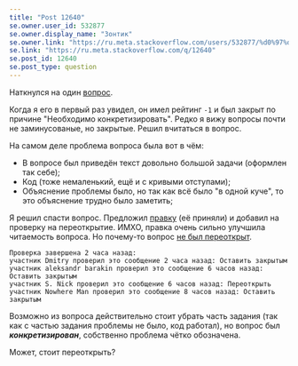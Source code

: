 ```yaml
---
title: "Post 12640"
se.owner.user_id: 532877
se.owner.display_name: "Зонтик"
se.owner.link: "https://ru.meta.stackoverflow.com/users/532877/%d0%97%d0%be%d0%bd%d1%82%d0%b8%d0%ba"
se.link: "https://ru.meta.stackoverflow.com/q/12640"
se.post_id: 12640
se.post_type: question
---
```

<p>Наткнулся на один <a href="https://ru.stackoverflow.com/questions/1514880/%d0%9d%d0%b0%d0%b9%d1%82%d0%b8-%d1%80%d0%b5%d1%88%d0%b5%d0%bd%d0%b8%d0%b5-%d0%b2-%d1%86%d0%b8%d0%ba%d0%bb%d0%b5-%d1%81-%d0%b4%d0%b0%d1%82%d0%b0%d0%bc%d0%b8">вопрос</a>.</p>
<p>Когда я его в первый раз увидел, он имел рейтинг <code>-1</code> и был закрыт по причине &quot;Необходимо конкретизировать&quot;. Редко я вижу вопросы почти не заминусованые, но закрытые. Решил вчитаться в вопрос.</p>
<p>На самом деле проблема вопроса была вот в чём:</p>
<ul>
<li>В вопросе был приведён текст довольно большой задачи (оформлен так себе);</li>
<li>Код (тоже немаленький, ещё и с кривыми отступами);</li>
<li>Объяснение проблемы было, но так как всё было &quot;в одной куче&quot;, то это объяснение трудно было заметить;</li>
</ul>
<p>Я решил спасти вопрос. Предложил <a href="https://ru.stackoverflow.com/review/suggested-edits/850445">правку</a> (её приняли) и добавил на проверку на переоткрытие. ИМХО, правка очень сильно улучшила читаемость вопроса. Но почему-то вопрос <a href="https://ru.stackoverflow.com/review/reopen/850529">не был переоткрыт</a>.</p>
<pre><code>Проверка завершена 2 часа назад:
участник Dmitry проверил это сообщение 2 часа назад: Оставить закрытым
участник aleksandr barakin проверил это сообщение 6 часов назад: Оставить закрытым
участник S. Nick проверил это сообщение 6 часов назад: Переоткрыть
участник Nowhere Man проверил это сообщение 8 часов назад: Оставить закрытым
</code></pre>
<p>Возможно из вопроса действительно стоит убрать часть задания (так как с частью задания проблемы не было, код работал), но вопрос был <em><strong>конкретизирован</strong></em>, собственно проблема чётко обозначена.</p>
<p>Может, стоит переоткрыть?</p>
